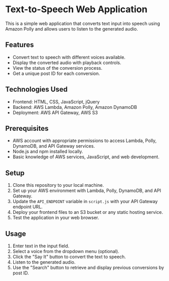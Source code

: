 # Text-to-Speech Web Application

This is a simple web application that converts text input into speech using Amazon Polly and allows users to listen to the generated audio.

## Features

- Convert text to speech with different voices available.
- Display the converted audio with playback controls.
- View the status of the conversion process.
- Get a unique post ID for each conversion.

## Technologies Used

- Frontend: HTML, CSS, JavaScript, jQuery
- Backend: AWS Lambda, Amazon Polly, Amazon DynamoDB
- Deployment: AWS API Gateway, AWS S3

## Prerequisites

- AWS account with appropriate permissions to access Lambda, Polly, DynamoDB, and API Gateway services.
- Node.js and npm installed locally.
- Basic knowledge of AWS services, JavaScript, and web development.

## Setup

1. Clone this repository to your local machine.
2. Set up your AWS environment with Lambda, Polly, DynamoDB, and API Gateway.
3. Update the `API_ENDPOINT` variable in `script.js` with your API Gateway endpoint URL.
4. Deploy your frontend files to an S3 bucket or any static hosting service.
5. Test the application in your web browser.

## Usage

1. Enter text in the input field.
2. Select a voice from the dropdown menu (optional).
3. Click the "Say It" button to convert the text to speech.
4. Listen to the generated audio.
5. Use the "Search" button to retrieve and display previous conversions by post ID.


